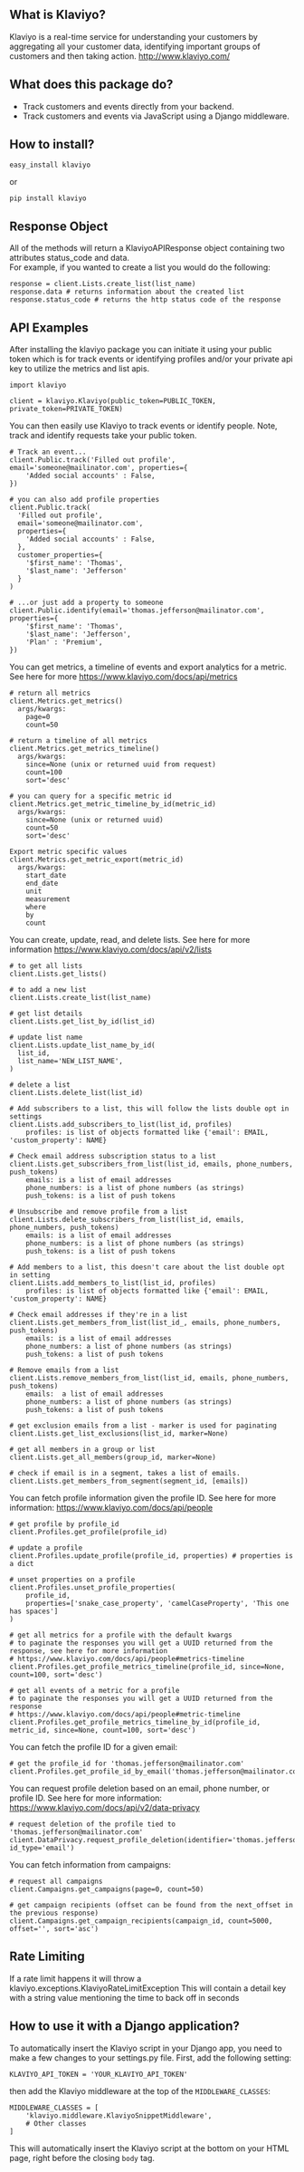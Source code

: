 ## What is Klaviyo?

Klaviyo is a real-time service for understanding your customers by aggregating all your customer data, identifying important groups of customers and then taking action.
http://www.klaviyo.com/

## What does this package do?

* Track customers and events directly from your backend.
* Track customers and events via JavaScript using a Django middleware.


## How to install?

    easy_install klaviyo

or

    pip install klaviyo

## Response Object

All of the methods will return a KlaviyoAPIResponse object containing two attributes status_code and data.  
For example, if you wanted to create a list you would do the following:

    response = client.Lists.create_list(list_name)
    response.data # returns information about the created list
    response.status_code # returns the http status code of the response


## API Examples

After installing the klaviyo package you can initiate it using your public token which is for track events or identifying profiles and/or your private api key to utilize the metrics and list apis.

    import klaviyo

    client = klaviyo.Klaviyo(public_token=PUBLIC_TOKEN, private_token=PRIVATE_TOKEN)

You can then easily use Klaviyo to track events or identify people.  Note, track and identify requests take your public token.

    # Track an event...
    client.Public.track('Filled out profile', email='someone@mailinator.com', properties={
        'Added social accounts' : False,
    })
    
    # you can also add profile properties
    client.Public.track(
      'Filled out profile', 
      email='someone@mailinator.com', 
      properties={
        'Added social accounts' : False,
      }, 
      customer_properties={
        '$first_name': 'Thomas',
        '$last_name': 'Jefferson'
      }
    )

    # ...or just add a property to someone
    client.Public.identify(email='thomas.jefferson@mailinator.com', properties={
        '$first_name': 'Thomas',
        '$last_name': 'Jefferson',
        'Plan' : 'Premium',
    })

You can get metrics, a timeline of events and export analytics for a metric.  See here for more https://www.klaviyo.com/docs/api/metrics

    # return all metrics
    client.Metrics.get_metrics()
      args/kwargs:
        page=0
        count=50
    
    # return a timeline of all metrics
    client.Metrics.get_metrics_timeline()
      args/kwargs:
        since=None (unix or returned uuid from request)
        count=100
        sort='desc'

    # you can query for a specific metric id
    client.Metrics.get_metric_timeline_by_id(metric_id)
      args/kwargs:
        since=None (unix or returned uuid)
        count=50
        sort='desc'
    
    Export metric specific values
    client.Metrics.get_metric_export(metric_id)
      args/kwargs:
        start_date
        end_date
        unit
        measurement
        where 
        by
        count

You can create, update, read, and delete lists.  See here for more information https://www.klaviyo.com/docs/api/v2/lists

    # to get all lists
    client.Lists.get_lists()
    
    # to add a new list
    client.Lists.create_list(list_name)
    
    # get list details
    client.Lists.get_list_by_id(list_id)
    
    # update list name
    client.Lists.update_list_name_by_id(
      list_id, 
      list_name='NEW_LIST_NAME',
    )
    
    # delete a list
    client.Lists.delete_list(list_id)
    
    # Add subscribers to a list, this will follow the lists double opt in settings
    client.Lists.add_subscribers_to_list(list_id, profiles)
        profiles: is list of objects formatted like {'email': EMAIL, 'custom_property': NAME}
     
    # Check email address subscription status to a list
    client.Lists.get_subscribers_from_list(list_id, emails, phone_numbers, push_tokens)
        emails: is a list of email addresses
        phone_numbers: is a list of phone numbers (as strings)
        push_tokens: is a list of push tokens
    
    # Unsubscribe and remove profile from a list
    client.Lists.delete_subscribers_from_list(list_id, emails, phone_numbers, push_tokens)
        emails: is a list of email addresses 
        phone_numbers: is a list of phone numbers (as strings)
        push_tokens: is a list of push tokens

    # Add members to a list, this doesn't care about the list double opt in setting
    client.Lists.add_members_to_list(list_id, profiles)
        profiles: is list of objects formatted like {'email': EMAIL, 'custom_property': NAME}
        
    # Check email addresses if they're in a list
    client.Lists.get_members_from_list(list_id_, emails, phone_numbers, push_tokens)
        emails: is a list of email addresses
        phone_numbers: a list of phone numbers (as strings)
        push_tokens: a list of push tokens
     
    # Remove emails from a list
    client.Lists.remove_members_from_list(list_id, emails, phone_numbers, push_tokens)
        emails:  a list of email addresses
        phone_numbers: a list of phone numbers (as strings)
        push_tokens: a list of push tokens
    
    # get exclusion emails from a list - marker is used for paginating
    client.Lists.get_list_exclusions(list_id, marker=None)
    
    # get all members in a group or list
    client.Lists.get_all_members(group_id, marker=None)

    # check if email is in a segment, takes a list of emails.
    client.Lists.get_members_from_segment(segment_id, [emails])
    
You can fetch profile information given the profile ID. See here for more information: https://www.klaviyo.com/docs/api/people

    # get profile by profile_id
    client.Profiles.get_profile(profile_id)
    
    # update a profile
    client.Profiles.update_profile(profile_id, properties) # properties is a dict

    # unset properties on a profile
    client.Profiles.unset_profile_properties(
        profile_id,
        properties=['snake_case_property', 'camelCaseProperty', 'This one has spaces']
    )
    
    # get all metrics for a profile with the default kwargs
    # to paginate the responses you will get a UUID returned from the response, see here for more information
    # https://www.klaviyo.com/docs/api/people#metrics-timeline
    client.Profiles.get_profile_metrics_timeline(profile_id, since=None, count=100, sort='desc')

    # get all events of a metric for a profile
    # to paginate the responses you will get a UUID returned from the response
    # https://www.klaviyo.com/docs/api/people#metric-timeline
    client.Profiles.get_profile_metrics_timeline_by_id(profile_id, metric_id, since=None, count=100, sort='desc')

You can fetch the profile ID for a given email:

    # get the profile_id for 'thomas.jefferson@mailinator.com'
    client.Profiles.get_profile_id_by_email('thomas.jefferson@mailinator.com')

You can request profile deletion based on an email, phone number, or profile ID. See here for more information: https://www.klaviyo.com/docs/api/v2/data-privacy

    # request deletion of the profile tied to 'thomas.jefferson@mailinator.com'
    client.DataPrivacy.request_profile_deletion(identifier='thomas.jefferson@mailinator.com, id_type='email')

You can fetch information from campaigns:

    # request all campaigns
    client.Campaigns.get_campaigns(page=0, count=50)
    
    # get campaign recipients (offset can be found from the next_offset in the previous response)
    client.Campaigns.get_campaign_recipients(campaign_id, count=5000, offset='', sort='asc')

## Rate Limiting
  If a rate limit happens it will throw a klaviyo.exceptions.KlaviyoRateLimitException
  This will contain a detail key with a string value mentioning the time to back off in seconds

## How to use it with a Django application?

To automatically insert the Klaviyo script in your Django app, you need to make a few changes to your settings.py file. First,
add the following setting:

    KLAVIYO_API_TOKEN = 'YOUR_KLAVIYO_API_TOKEN'

then add the Klaviyo middleware at the top of the `MIDDLEWARE_CLASSES`:

    MIDDLEWARE_CLASSES = [
        'klaviyo.middleware.KlaviyoSnippetMiddleware',
        # Other classes
    ]

This will automatically insert the Klaviyo script at the bottom on your HTML page, right before the closing `body` tag.
